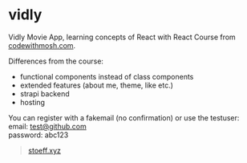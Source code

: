 # vidly

Vidly Movie App, learning concepts of React with React Course from [codewithmosh.com](https://codewithmosh.com/p/mastering-react). 

Differences from the course:
 - functional components instead of class components 
 - extended features (about me, theme, like etc.)
 - strapi backend
 - hosting


You can register with a fakemail (no confirmation) or use the testuser:<br/>
email: test@github.com<br/>
password: abc123
 
> [stoeff.xyz
](http://stoeff.xyz)
